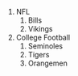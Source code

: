 1. NFL
   1. Bills
   2. Vikings
2. College Football
   1. Seminoles
   2. Tigers
   3. Orangemen
 
